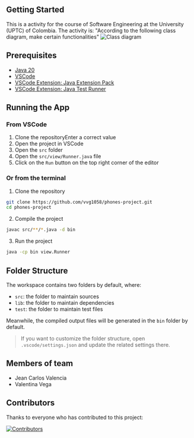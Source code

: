 ## Getting Started

This is a activity for the course of Software Engineering at the University (UPTC) of Colombia. The activity is: "According to the following class diagram, make certain functionalities"
![Class diagram](https://i.ibb.co/2swJthv/1691539047-screensht.png)

## Prerequisites

- [Java 20](https://www.oracle.com/java/technologies/javase-downloads.html)
- [VSCode](https://code.visualstudio.com/download)
- [VSCode Extension: Java Extension Pack](https://marketplace.visualstudio.com/items?itemName=vscjava.vscode-java-pack)
- [VSCode Extension: Java Test Runner](https://marketplace.visualstudio.com/items?itemName=vscjava.vscode-junit5-test-runner)

## Running the App

### From VSCode

1. Clone the repositoryEnter a correct value
2. Open the project in VSCode
3. Open the `src` folder
4. Open the `src/view/Runner.java` file
5. Click on the `Run` button on the top right corner of the editor

### Or from the terminal

1. Clone the repository

```bash
git clone https://github.com/vvg1058/phones-project.git
cd phones-project
```

2. Compile the project

```bash
javac src/**/*.java -d bin
```

3. Run the project

```bash
java -cp bin view.Runner
```


## Folder Structure

The workspace contains two folders by default, where:

- `src`: the folder to maintain sources
- `lib`: the folder to maintain dependencies
- `test`: the folder to maintain test files

Meanwhile, the compiled output files will be generated in the `bin` folder by default.

> If you want to customize the folder structure, open `.vscode/settings.json` and update the related settings there.

## Members of team

- Jean Carlos Valencia
- Valentina Vega

## Contributors 
Thanks to everyone who has contributed to this project:

[![Contributors](https://contrib.rocks/image?repo=vvg1058/phones-project)](https://github.com/vvg1058/phones-project/graphs/contributors)